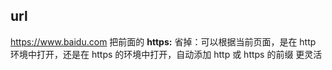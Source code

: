 ## url
https://www.baidu.com
把前面的 **https:** 省掉：可以根据当前页面，是在 http 环境中打开，还是在 https 的环境中打开，自动添加 http 或 https 的前缀 更灵活